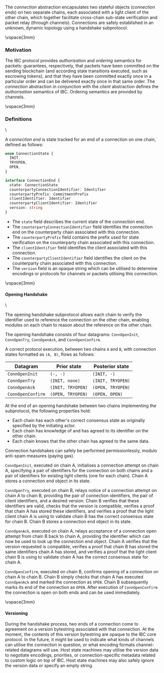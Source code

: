 The *connection* abstraction encapsulates two stateful objects (*connection ends*) on two separate chains, each associated with a light client of the other chain, which together facilitate cross-chain sub-state verification and packet relay (through channels). Connections are safely established in an unknown, dynamic topology using a handshake subprotocol. 

\vspace{3mm}

### Motivation

The IBC protocol provides *authorisation* and *ordering* semantics for packets: guarantees, respectively, that packets have been committed on the sending blockchain (and according state transitions executed, such as escrowing tokens), and that they have been committed exactly once in a particular order and can be delivered exactly once in that same order. The *connection* abstraction in conjunction with the *client* abstraction  defines the *authorisation* semantics of IBC. Ordering semantics are provided by channels.

\vspace{3mm}

### Definitions

\

A *connection end* is state tracked for an end of a connection on one chain, defined as follows:

```typescript
enum ConnectionState {
  INIT,
  TRYOPEN,
  OPEN,
}
```

```typescript
interface ConnectionEnd {
  state: ConnectionState
  counterpartyConnectionIdentifier: Identifier
  counterpartyPrefix: CommitmentPrefix
  clientIdentifier: Identifier
  counterpartyClientIdentifier: Identifier
  version: string
}
```

- The `state` field describes the current state of the connection end.
- The `counterpartyConnectionIdentifier` field identifies the connection end on the counterparty chain associated with this connection.
- The `counterpartyPrefix` field contains the prefix used for state verification on the counterparty chain associated with this connection.
- The `clientIdentifier` field identifies the client associated with this connection.
- The `counterpartyClientIdentifier` field identifies the client on the counterparty chain associated with this connection.
- The `version` field is an opaque string which can be utilised to determine encodings or protocols for channels or packets utilising this connection.

\vspace{3mm}

#### Opening Handshake

\

The opening handshake subprotocol allows each chain to verify the identifier used to reference the connection on the other chain, enabling modules on each chain to reason about the reference on the other chain.

The opening handshake consists of four datagrams: `ConnOpenInit`, `ConnOpenTry`, `ConnOpenAck`, and `ConnOpenConfirm`.

A correct protocol execution, between two chains `A` and `B`, with connection states formatted as `(A, B)`, flows as follows:

| Datagram          | Prior state       | Posterior state   |
| ----------------- | ----------------- | ----------------- |
| `ConnOpenInit`    | `(-, -)`          | `(INIT, -)`       |
| `ConnOpenTry`     | `(INIT, none)`    | `(INIT, TRYOPEN)` |
| `ConnOpenAck`     | `(INIT, TRYOPEN)` | `(OPEN, TRYOPEN)` |
| `ConnOpenConfirm` | `(OPEN, TRYOPEN)` | `(OPEN, OPEN)`    |

At the end of an opening handshake between two chains implementing the subprotocol, the following properties hold:

- Each chain has each other's correct consensus state as originally specified by the initiating actor.
- Each chain has knowledge of and has agreed to its identifier on the other chain.
- Each chain knows that the other chain has agreed to the same data.

Connection handshakes can safely be performed permissionlessly, modulo anti-spam measures (paying gas).

`ConnOpenInit`, executed on chain A, initialises a connection attempt on chain A, specifying a pair of identifiers
for the connection on both chains and a pair of identifiers for existing light clients (one for
each chain). Chain A stores a connection end object in its state.

`ConnOpenTry`, executed on chain B, relays notice of a connection attempt on chain A to chain B,
providing the pair of connection identifiers, the pair of client identifiers, and a desired version.
Chain B verifies that these identifiers are valid, checks that the version is compatible, verifies
a proof that chain A has stored these identifiers, and verifies a proof that the light client chain A
is using to validate chain B has the correct consensus state for chain B. Chain B stores a connection
end object in its state.

`ConnOpenAck`, executed on chain A, relays acceptance of a connection open attempt from chain B back to chain A,
providing the identifier which can now be used to look up the connection end object. Chain A verifies
that the version requested is compatible, verifies a proof that chain B has stored the same identifiers
chain A has stored, and verifies a proof that the light client chain B is using to validate chain A has the
correct consensus state for chain A.

`ConnOpenConfirm`, executed on chain B, confirms opening of a connection on chain A to chain B.
Chain B simply checks that chain A has executed `ConnOpenAck` and marked the connection as `OPEN`.
Chain B subsequently marks its end of the connection as `OPEN`. After execution of `ConnOpenConfirm`
the connection is open on both ends and can be used immediately.

\vspace{3mm}

#### Versioning

During the handshake process, two ends of a connection come to agreement on a version bytestring associated
with that connection. At the moment, the contents of this version bytestring are opaque to the IBC core protocol.
In the future, it might be used to indicate what kinds of channels can utilise the connection in question, or
what encoding formats channel-related datagrams will use. Host state machines may utilise the version data
to negotiate encodings, priorities, or connection-specific metadata related to custom logic on top of IBC.
Host state machines may also safely ignore the version data or specify an empty string.
